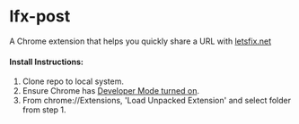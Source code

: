 # lfx-post

A Chrome extension that helps you quickly share a URL with [letsfix.net](http://letsfix.net)

#### Install Instructions:
1. Clone repo to local system.
2. Ensure Chrome has [Developer Mode turned on](https://developer.chrome.com/extensions/faq#faq-dev-01).
3. From chrome://Extensions, 'Load Unpacked Extension' and select folder from step 1.
